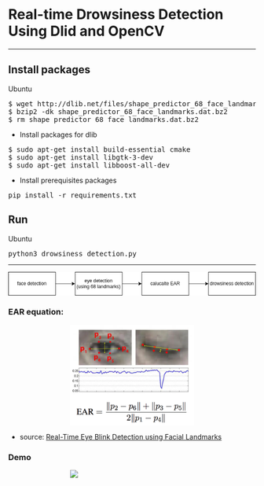 # Real-time Drowsiness Detection Using Dlid and OpenCV
---
## Install packages

Ubuntu

<pre>
$ wget http://dlib.net/files/shape_predictor_68_face_landmarks.dat.bz2
$ bzip2 -dk shape_predictor_68_face_landmarks.dat.bz2
$ rm shape_predictor_68_face_landmarks.dat.bz2
</pre>
* Install packages for dlib
<pre>
$ sudo apt-get install build-essential cmake
$ sudo apt-get install libgtk-3-dev
$ sudo apt-get install libboost-all-dev
</pre>

* Install prerequisites packages
<pre>
pip install -r requirements.txt
</pre>

## Run 

Ubuntu

<pre>
python3 drowsiness_detection.py
</pre>
---
<img src='images/chart.png' style='display: block; margin-left: auto;margin-right: auto;'>

### EAR equation:

<img src='images/blink_detection_plot.jpg' style='width:50%;display: block; margin-left: auto;margin-right: auto; '>

<img src='images/blink_detection_equation.jpg' style='width:50%; display: block; margin-left: auto;margin-right: auto;'>

* source: [Real-Time Eye Blink Detection using Facial Landmarks](http://vision.fe.uni-lj.si/cvww2016/proceedings/papers/05.pdf)

### Demo
<img src='images/example.gif' style='width:50%;display: block; margin-left: auto;margin-right: auto; '>